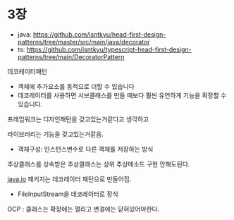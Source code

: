 # 3장

- java: https://github.com/isntkyu/head-first-design-patterns/tree/master/src/main/java/decorator
- ts: https://github.com/isntkyu/typescript-head-first-design-patterns/tree/main/DecoratorPattern

데코레이터패턴

- 객체에 추가요소를 동적으로 더할 수 있습니다
- 데코레이터를 사용하면 서브클래스를 만들 때보다 훨씬 유연하게 기능을 확장할 수 있습니다.

프레임워크는 디자인패턴을 갖고있는거같다고 생각하고

라이브러리는 기능을 갖고있는거같음.

- 객체구성: 인스턴스변수로 다른 객체를 저장하는 방식

추상클래스를 상속받은 추상클래스는 상위 추상메소드 구현 안해도된다.

[java.io](http://java.io) 패키지는 데코레이터 패턴으로 만들어짐.

- FileInputStream을 데코레이터로 장식

OCP : 클래스는 확장에는 열리고 변경에는 닫혀있어야한다.
